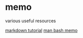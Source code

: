 # memo
various useful resources

[markdown tutorial](https://github.com/AnoukBV/memo/blob/main/markdown_tuto.md)
[man bash memo](https://github.com/AnoukBV/memo/blob/main/bash_man.md)
